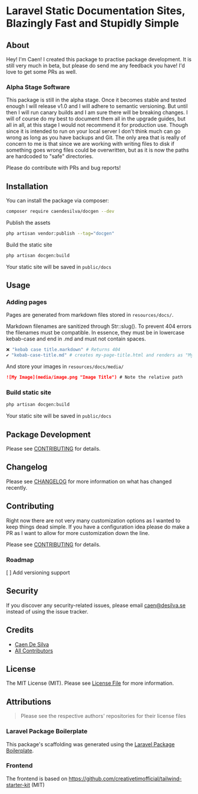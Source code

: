 # Laravel Static Documentation Sites, Blazingly Fast and Stupidly Simple


## About

Hey! I'm Caen! I created this package to practise package development. It is still very much in beta, but please do send me any feedback you have! I'd love to get some PRs as well.

### Alpha Stage Software
This package is still in the alpha stage. Once it becomes stable and tested enough I will release v1.0 and I will adhere to semantic versioning. But until then I will run canary builds and I am sure there will be breaking changes. I will of course do my best to document them all in the upgrade guides, but all in all, at this stage I would not recommend it for production use. Though since it is intended to run on your local server I don't think much can go wrong as long as you have backups and Git. The only area that is really of concern to me is that since we are working with writing files to disk if something goes wrong files could be overwritten, but as it is now the paths are hardcoded to "safe" directories.

Please do contribute with PRs and bug reports!

## Installation

You can install the package via composer:
```bash
composer require caendesilva/docgen --dev
```

Publish the assets
```bash
php artisan vendor:publish --tag="docgen"
```

Build the static site
```bash
php artisan docgen:build
```
Your static site will be saved in `public/docs`

## Usage

### Adding pages
Pages are generated from markdown files stored in `resources/docs/`.

Markdown filenames are sanitized through Str::slug(). To prevent 404 errors the filenames must be compatible. In essence, they must be in lowercase kebab-case and end in .md and must not contain spaces.
```bash
❌ "kebab case title.markdown" # Returns 404
✔️ "kebab-case-title.md" # creates my-page-title.html and renders as "My Page Title" in the frontend
```

And store your images in `resources/docs/media/`
```markdown
![My Image](media/image.png "Image Title") # Note the relative path
```

### Build static site
```bash
php artisan docgen:build
```
Your static site will be saved in `public/docs`

## Package Development

Please see [CONTRIBUTING](contributing) for details.

## Changelog

Please see [CHANGELOG](changelog) for more information on what has changed recently.

## Contributing

Right now there are not very many customization options as I wanted to keep things dead simple. If you have a configuration idea please do make a PR as I want to allow for more customization down the line.

Please see [CONTRIBUTING](contributing) for details.

### Roadmap
[ ] Add versioning support

## Security

If you discover any security-related issues, please email caen@desilva.se instead of using the issue tracker.

## Credits

-   [Caen De Silva](https://github.com/caendesilva)
-   [All Contributors](../../contributors)

## License

The MIT License (MIT). Please see [License File](license) for more information.

## Attributions
> Please see the respective authors' repositories for their license files

### Laravel Package Boilerplate

This package's scaffolding was generated using the [Laravel Package Boilerplate](https://laravelpackageboilerplate.com).

### Frontend

The frontend is based on https://github.com/creativetimofficial/tailwind-starter-kit (MIT)